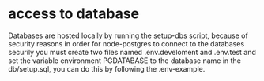 # access to database
Databases are hosted locally by running the setup-dbs script, because of security reasons in order for node-postgres to connect to the databases securily you must create two files named .env.develoment and .env.test and set the variable environment PGDATABASE to the database name in the db/setup.sql, you can do this by following the .env-example.
